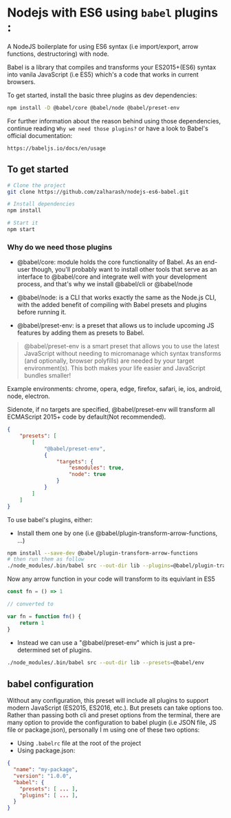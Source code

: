 # Nodejs with ES6 using `babel` plugins :

A NodeJS boilerplate for using ES6 syntax (i.e import/export, arrow functions, destructoring) with node.

Babel is a library that compiles and transforms your ES2015+(ES6) syntax into vanila JavaScript (i.e ES5) which's a code that works in current browsers.

To get started, install the basic three plugins as dev dependencies:

```bash
npm install -D @babel/core @babel/node @babel/preset-env
```

For further information about the reason behind using those dependencies, continue reading `Why we need those plugins?` or have a look to Babel's official documentation:

`https://babeljs.io/docs/en/usage`


## To get started

```bash
# Clone the project
git clone https://github.com/zalharash/nodejs-es6-babel.git

# Install dependencies
npm install

# Start it
npm start

```

### Why do we need those plugins

- @babel/core: module holds the core functionality of Babel.
As an end-user though, you'll probably want to install other tools that serve as an interface to @babel/core and integrate well with your development process, and that's why we install @babel/cli or @babel/node

- @babel/node: is a CLI that works exactly the same as the Node.js CLI, with the added benefit of compiling with Babel presets and plugins before running it.


- @babel/preset-env: is a preset that allows us to include upcoming JS features by adding them as presets to Babel.


> @babel/preset-env is a smart preset that allows you to use the latest JavaScript without needing to micromanage which syntax transforms (and optionally, browser polyfills) are needed by your target environment(s). This both makes your life easier and JavaScript bundles smaller!

Example environments: chrome, opera, edge, firefox, safari, ie, ios, android, node, electron.

Sidenote, if no targets are specified, @babel/preset-env will transform all ECMAScript 2015+ code by default(Not recommended).

```json
{
    "presets": [
        [
            "@babel/preset-env",
            {
                "targets": {
                    "esmodules": true,
                    "node": true
                }
            }
        ]
    ]
}
```

To use babel's plugins, either:

- Install them one by one (i.e @babel/plugin-transform-arrow-functions, ...)

```bash
npm install --save-dev @babel/plugin-transform-arrow-functions
# then run them as follow
./node_modules/.bin/babel src --out-dir lib --plugins=@babel/plugin-transform-arrow-functions

```

Now any arrow function in your code will transform to its equivlant in ES5

```js
const fn = () => 1

// converted to

var fn = function fn() {
    return 1
}
```

- Instead we can use a "@babel/preset-env" which is just a pre-determined set of plugins.

```bash
./node_modules/.bin/babel src --out-dir lib --presets=@babel/env
```

## babel configuration

Without any configuration, this preset will include all plugins to support modern JavaScript (ES2015, ES2016, etc.). But presets can take options too. Rather than passing both cli and preset options from the terminal, there are many option to provide the configuration to babel plugin (i.e JSON file, JS file or package.json), personally I m using one of these two options:

- Using `.babelrc` file at the root of the project
- Using package.json:

```json
{
  "name": "my-package",
  "version": "1.0.0",
  "babel": {
    "presets": [ ... ],
    "plugins": [ ... ],
  }
}
```